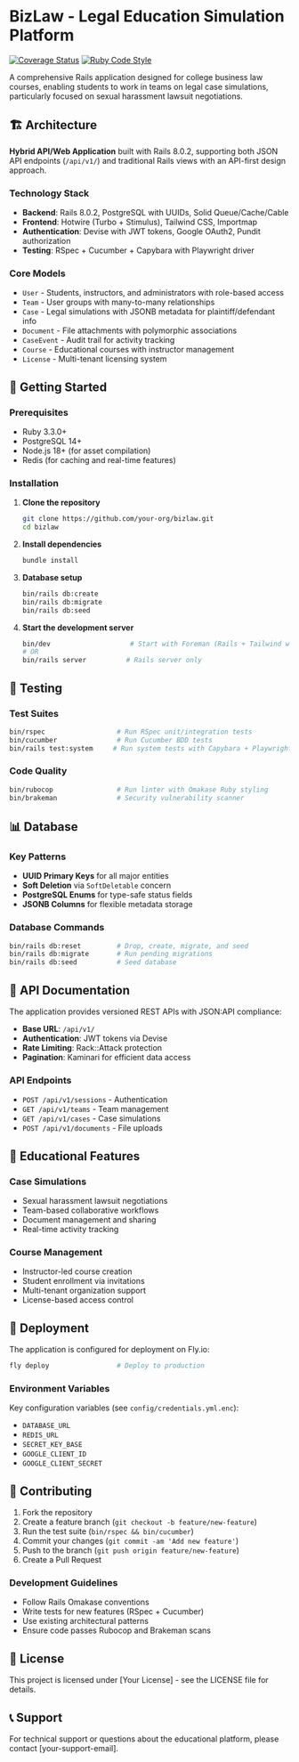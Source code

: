 # BizLaw - Legal Education Simulation Platform

[![Coverage Status](https://coveralls.io/repos/github/MattMencel/bizlaw/badge.svg)](https://coveralls.io/github/MattMencel/bizlaw)
[![Ruby Code Style](https://img.shields.io/badge/code_style-standard-brightgreen.svg)](https://github.com/standardrb/standard)

A comprehensive Rails application designed for college business law courses, enabling students to work in teams on legal case simulations, particularly focused on sexual harassment lawsuit negotiations.

## 🏗️ Architecture

**Hybrid API/Web Application** built with Rails 8.0.2, supporting both JSON API endpoints (`/api/v1/`) and traditional Rails views with an API-first design approach.

### Technology Stack

- **Backend**: Rails 8.0.2, PostgreSQL with UUIDs, Solid Queue/Cache/Cable
- **Frontend**: Hotwire (Turbo + Stimulus), Tailwind CSS, Importmap
- **Authentication**: Devise with JWT tokens, Google OAuth2, Pundit authorization
- **Testing**: RSpec + Cucumber + Capybara with Playwright driver

### Core Models

- `User` - Students, instructors, and administrators with role-based access
- `Team` - User groups with many-to-many relationships
- `Case` - Legal simulations with JSONB metadata for plaintiff/defendant info
- `Document` - File attachments with polymorphic associations
- `CaseEvent` - Audit trail for activity tracking
- `Course` - Educational courses with instructor management
- `License` - Multi-tenant licensing system

## 🚀 Getting Started

### Prerequisites

- Ruby 3.3.0+
- PostgreSQL 14+
- Node.js 18+ (for asset compilation)
- Redis (for caching and real-time features)

### Installation

1. **Clone the repository**
   ```bash
   git clone https://github.com/your-org/bizlaw.git
   cd bizlaw
   ```

2. **Install dependencies**
   ```bash
   bundle install
   ```

3. **Database setup**
   ```bash
   bin/rails db:create
   bin/rails db:migrate
   bin/rails db:seed
   ```

4. **Start the development server**
   ```bash
   bin/dev                    # Start with Foreman (Rails + Tailwind watch)
   # OR
   bin/rails server          # Rails server only
   ```

## 🧪 Testing

### Test Suites

```bash
bin/rspec                  # Run RSpec unit/integration tests
bin/cucumber               # Run Cucumber BDD tests
bin/rails test:system     # Run system tests with Capybara + Playwright
```

### Code Quality

```bash
bin/rubocop                # Run linter with Omakase Ruby styling
bin/brakeman               # Security vulnerability scanner
```

## 📊 Database

### Key Patterns

- **UUID Primary Keys** for all major entities
- **Soft Deletion** via `SoftDeletable` concern
- **PostgreSQL Enums** for type-safe status fields
- **JSONB Columns** for flexible metadata storage

### Database Commands

```bash
bin/rails db:reset         # Drop, create, migrate, and seed
bin/rails db:migrate       # Run pending migrations
bin/rails db:seed          # Seed database
```

## 🔌 API Documentation

The application provides versioned REST APIs with JSON:API compliance:

- **Base URL**: `/api/v1/`
- **Authentication**: JWT tokens via Devise
- **Rate Limiting**: Rack::Attack protection
- **Pagination**: Kaminari for efficient data access

### API Endpoints

- `POST /api/v1/sessions` - Authentication
- `GET /api/v1/teams` - Team management
- `GET /api/v1/cases` - Case simulations
- `POST /api/v1/documents` - File uploads

## 🏫 Educational Features

### Case Simulations
- Sexual harassment lawsuit negotiations
- Team-based collaborative workflows
- Document management and sharing
- Real-time activity tracking

### Course Management
- Instructor-led course creation
- Student enrollment via invitations
- Multi-tenant organization support
- License-based access control

## 🚢 Deployment

The application is configured for deployment on Fly.io:

```bash
fly deploy                 # Deploy to production
```

### Environment Variables

Key configuration variables (see `config/credentials.yml.enc`):
- `DATABASE_URL`
- `REDIS_URL`
- `SECRET_KEY_BASE`
- `GOOGLE_CLIENT_ID`
- `GOOGLE_CLIENT_SECRET`

## 🤝 Contributing

1. Fork the repository
2. Create a feature branch (`git checkout -b feature/new-feature`)
3. Run the test suite (`bin/rspec && bin/cucumber`)
4. Commit your changes (`git commit -am 'Add new feature'`)
5. Push to the branch (`git push origin feature/new-feature`)
6. Create a Pull Request

### Development Guidelines

- Follow Rails Omakase conventions
- Write tests for new features (RSpec + Cucumber)
- Use existing architectural patterns
- Ensure code passes Rubocop and Brakeman scans

## 📝 License

This project is licensed under [Your License] - see the LICENSE file for details.

## 📞 Support

For technical support or questions about the educational platform, please contact [your-support-email].

